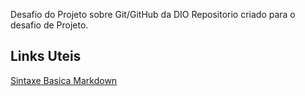 Desafio do Projeto sobre Git/GitHub da DIO
Repositorio criado para o desafio de Projeto.

## Links Uteis
[Sintaxe Basica Markdown](https://www.markdownguide.org/basic-syntax/) 
